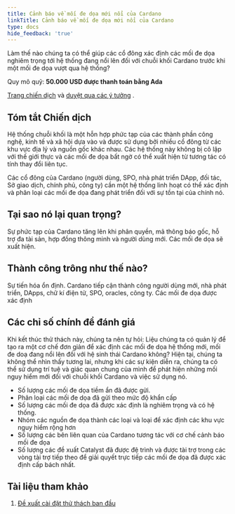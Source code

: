 ```yaml
---
title: Cảnh báo về mối đe dọa mới nổi của Cardano
linkTitle: Cảnh báo về mối đe dọa mới nổi của Cardano
type: docs
hide_feedback: 'true'
---
```


Làm thế nào chúng ta có thể giúp các cổ đông xác định các mối đe dọa nghiêm trọng tới hệ thống đang nổi lên đối với chuỗi khối Cardano trước khi một mối đe dọa vượt qua hệ thống?

Quy mô quỹ: **50.000 USD được thanh toán bằng Ada**

[Trang chiến dịch](https://cardano.ideascale.com/a/campaign-home/26110) và [duyệt qua các ý tưởng](https://cardano.ideascale.com/a/ideas/top/campaign-filter/byids/campaigns/26110/stage/unspecified) .

## Tóm tắt Chiến dịch

Hệ thống chuỗi khối là một hỗn hợp phức tạp của các thành phần công nghệ, kinh tế và xã hội dựa vào và được sử dụng bởi nhiều cổ đông từ các khu vực địa lý và nguồn gốc khác nhau. Các hệ thống này không bị cô lập với thế giới thực và các mối đe dọa bất ngờ có thể xuất hiện từ tương tác có tính thay đổi liên tục.

Các cổ đông của Cardano (người dùng, SPO, nhà phát triển DApp, đối tác, Sở giao dịch, chính phủ, công ty) cần một hệ thống linh hoạt có thể xác định và phân loại các mối đe dọa đang phát triển đối với sự tồn tại của chính nó.

## Tại sao nó lại quan trọng?

Sự phức tạp của Cardano tăng lên khi phân quyền, mã thông báo gốc, hỗ trợ đa tài sản, hợp đồng thông minh và người dùng mới. Các mối đe dọa sẽ xuất hiện.

## Thành công trông như thế nào?

Sự tiến hóa ổn định. Cardano tiếp cận thành công người dùng mới, nhà phát triển, DApps, chữ kí điện tử,  SPO, oracles, công ty. Các mối đe dọa được xác định

## Các chỉ số chính để đánh giá

Khi kết thúc thử thách này, chúng ta nên tự hỏi: Liệu chúng ta có quản lý để tạo ra một cơ chế đơn giản để xác định các mối đe dọa hệ thống mới, mối đe doạ đang nổi lên đối với hệ sinh thái Cardano không? Hiện tại, chúng ta không thể nhìn thấy tương lai, nhưng khi các sự kiện diễn ra, chúng ta có thể sử dụng trí tuệ và giác quan chung của mình để phát hiện những mối nguy hiểm mới đối với chuỗi khối Cardano và việc sử dụng nó.

- Số lượng các mối đe dọa tiềm ẩn đã được gửi.
- Phân loại các mối đe dọa đã gửi theo mức độ khẩn cấp
- Số lượng các mối đe dọa đã được xác định là nghiêm trọng và có hệ thống.
- Nhóm các nguồn đe dọa thành các loại và loại để xác định các khu vực nguy hiểm rộng hơn
- Số lượng các bên liên quan của Cardano tương tác với cơ chế cảnh báo mối đe dọa
- Số lượng các đề xuất Catalyst đã được đệ trình và được tài trợ trong các vòng tài trợ tiếp theo để giải quyết trực tiếp các mối đe dọa đã được xác định cấp bách nhất.

## Tài liệu tham khảo

1. [Đề xuất cài đặt thử thách ban đầu](https://cardano.ideascale.com/a/dtd/Cardano-Emerging-Threat-Alarm/340926-48088)
